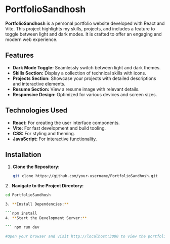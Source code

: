 # PortfolioSandhosh

**PortfolioSandhosh** is a personal portfolio website developed with React and Vite. This project highlights my skills, projects, and includes a feature to toggle between light and dark modes. It is crafted to offer an engaging and modern web experience.

## Features

- **Dark Mode Toggle:** Seamlessly switch between light and dark themes.
- **Skills Section:** Display a collection of technical skills with icons.
- **Projects Section:** Showcase your projects with detailed descriptions and interactive elements.
- **Resume Section:** View a resume image with relevant details.
- **Responsive Design:** Optimized for various devices and screen sizes.

## Technologies Used

- **React:** For creating the user interface components.
- **Vite:** For fast development and build tooling.
- **CSS:** For styling and theming.
- **JavaScript:** For interactive functionality.

## Installation

1. **Clone the Repository:**

   ```bash
   git clone https://github.com/your-username/PortfolioSandhosh.git

2 . **Navigate to the Project Directory:** 

   ```bash
   cd PortfolioSandhosh

3. **Install Dependencies:**

   ```npm install
4. **Start the Development Server:**

   ``` npm run dev

#Open your browser and visit http://localhost:3000 to view the portfolio.




















